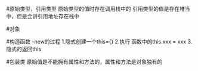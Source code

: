 #原始类型，引用类型
原始类型的值时存在调用栈中的
引用类型的值是存在堆当中，但是会讲引用地址存在栈中

#对象


#构造函数
-new的过程
1.隐式创建一个this={}
2.执行 函数中的this.xxx = xxx
3.隐式的返回this

#包装类
原始值是不能拥有属性和方法的，属性和方法是对象独有的
